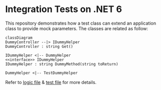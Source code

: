 # Integration Tests on .NET 6

This repository demonstrates how a test class can extend an application class to provide mock parameters. The classes are related as follow:

```mermaid
classDiagram
DummyController --|> IDummyHelper
DummyController : string Get()

IDummyHelper <|-- DummyHelper
<<interface>> IDummyHelper
IDummyHelper : string DummyMethod(string toReturn)

DummyHelper <|-- TestDummyHelper
```

Refer to [logic file](Api/DummyHelper.cs) & [test file](ApiTest/DummyTest.cs) for more details.
